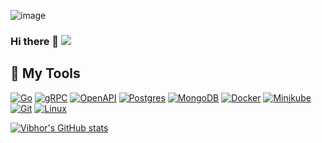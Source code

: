 ![image](https://user-images.githubusercontent.com/22407855/129513608-2fecfd92-5e7d-4c3e-af84-25a1ca9a0149.png)


### Hi there 👋 ![](https://komarev.com/ghpvc/?username=vibhordubey333&label=PROFILEVIEWS&style=plastic&color=de2910)

<!--
**vibhordubey333/vibhordubey333** is a ✨ _special_ ✨ repository because its `README.md` (this file) appears on your GitHub profile.
-->

## :toolbox: My Tools

<a href="https://golangbot.com/"> ![Go](https://img.shields.io/badge/Go-CB3837?style=for-the-badge&logo=Go&logoColor=white)</a>
<a href="https://grpc.io/docs/"> ![gRPC](https://img.shields.io/badge/gRPC-fcdc00?style=for-the-badge&logo=grpc&logoColor=black)</a>
<a href="https://swagger.io/specification/"> ![OpenAPI](https://img.shields.io/badge/OpenAPI-F17726?style=for-the-badge&logo=openapi&logoColor=white)</a>
<a href="https://www.postgresqltutorial.com/"> ![Postgres](https://img.shields.io/badge/postgres-CB3837?style=for-the-badge&logo=postgres&logoColor=pink)</a>
<a href="https://www.mongodb.com/docs/"> ![MongoDB](https://img.shields.io/badge/MongoDB-777BB4?style=for-the-badge&logo=mongodb&logoColor=darkblue)</a>
<a href="https://docker-docs.netlify.app/get-started/"> ![Docker](https://img.shields.io/badge/Docker-lightgreen?style=for-the-badge&logo=docker&logoColor=darkgreen)</a>
<a href="https://docker-docs.netlify.app/get-started/"> ![Minikube](https://img.shields.io/badge/Kubernetes-lightgreen?style=for-the-badge&logo=docker&logoColor=yellow)</a>
<a href="https://git-scm.com/"> ![Git](https://img.shields.io/badge/Git-F05032?style=for-the-badge&logo=git&logoColor=white)</a>
<a href="https://www.linux.org/"> ![Linux](https://img.shields.io/badge/Linux-white?style=for-the-badge&logo=linux&logoColor=black)</a>

[![Vibhor's GitHub stats](https://github-readme-stats.vercel.app/api?username=vibhordubey333&show_icons=true&theme=radical)](https://github.com/vibhordubey333/github-readme-stats)
